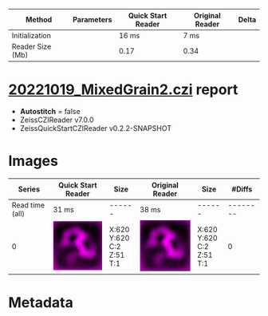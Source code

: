 |  Method            | Parameters       | Quick Start Reader | Original Reader | Delta  |
| -------------------|------------------|--------------------|-----------------|------- |
| Initialization     |                  |16 ms|7 ms|        |
| Reader Size (Mb)     |                  |0.17|0.34|        |
# [20221019_MixedGrain2.czi](https://zenodo.org/record/7260610/files/20221019_MixedGrain2.czi) report
 - **Autostitch** = false
 - ZeissCZIReader v7.0.0
 - ZeissQuickStartCZIReader v0.2.2-SNAPSHOT

# Images 

| Series            | Quick Start Reader | Size | Original Reader | Size | #Diffs |
|-------------------|--------------------|------|-----------------|------|--------|
| Read time (all)   |31 ms|------|38 ms|------|--------|
|0|![20221019_MixedGrain2.quick_true.flat_true.stitch_false.series_0.jpg](20221019_MixedGrain2/20221019_MixedGrain2.quick_true.flat_true.stitch_false.series_0.jpg)|X:620<br>Y:620<br>C:2<br>Z:51<br>T:1|![20221019_MixedGrain2.quick_false.flat_true.stitch_false.series_0.jpg](20221019_MixedGrain2/20221019_MixedGrain2.quick_false.flat_true.stitch_false.series_0.jpg)|X:620<br>Y:620<br>C:2<br>Z:51<br>T:1|0|

# Metadata

